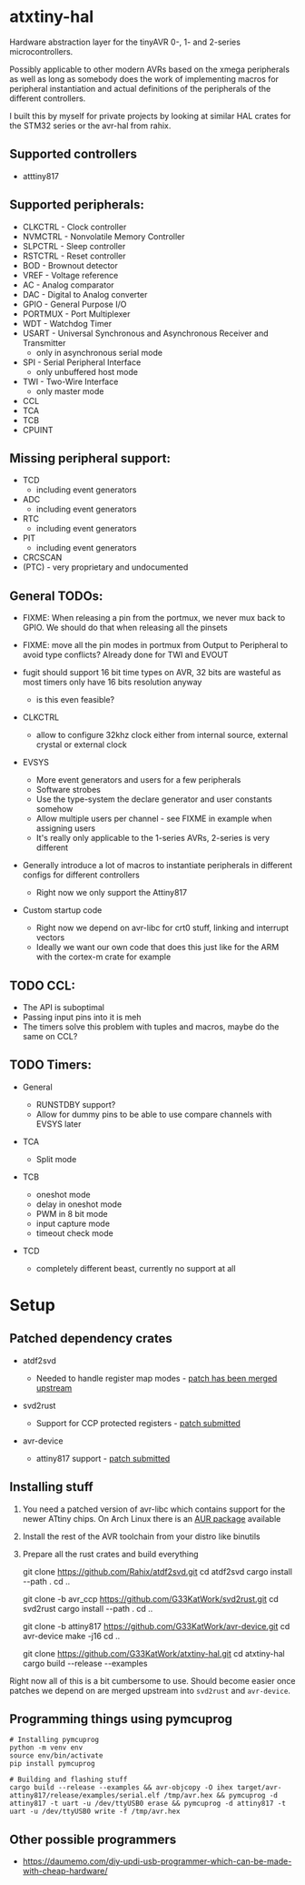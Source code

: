 atxtiny-hal
===========

Hardware abstraction layer for the tinyAVR 0-, 1- and 2-series microcontrollers.

Possibly applicable to other modern AVRs based on the xmega peripherals as well as long as somebody does the work of implementing macros for peripheral instantiation and actual definitions of the peripherals of the different controllers.

I built this by myself for private projects by looking at similar HAL crates for the STM32 series or the avr-hal from rahix.

## Supported controllers

* atttiny817

## Supported peripherals:

* CLKCTRL - Clock controller
* NVMCTRL - Nonvolatile Memory Controller
* SLPCTRL - Sleep controller
* RSTCTRL - Reset controller
* BOD - Brownout detector
* VREF - Voltage reference
* AC - Analog comparator
* DAC - Digital to Analog converter
* GPIO - General Purpose I/O
* PORTMUX - Port Multiplexer
* WDT - Watchdog Timer
* USART - Universal Synchronous and Asynchronous Receiver and Transmitter
    * only in asynchronous serial mode
* SPI - Serial Peripheral Interface
    * only unbuffered host mode
* TWI - Two-Wire Interface
    * only master mode
* CCL
* TCA
* TCB
* CPUINT

## Missing peripheral support:

* TCD
    * including event generators
* ADC
    * including event generators
* RTC
    * including event generators
* PIT
    * including event generators
* CRCSCAN
* (PTC) - very proprietary and undocumented

## General TODOs:

* FIXME: When releasing a pin from the portmux, we never mux back to GPIO. We should do that when releasing all the pinsets

* FIXME: move all the pin modes in portmux from Output<Sateless> to Peripheral<PERI> to avoid type conflicts? Already done for TWI and EVOUT

* fugit should support 16 bit time types on AVR, 32 bits are wasteful as most timers only have 16 bits resolution anyway
    * is this even feasible?

* CLKCTRL
    * allow to configure 32khz clock either from internal source, external crystal or external clock

* EVSYS
    * More event generators and users for a few peripherals
    * Software strobes
    * Use the type-system the declare generator and user constants somehow
    * Allow multiple users per channel - see FIXME in example when assigning users
    * It's really only applicable to the 1-series AVRs, 2-series is very different

* Generally introduce a lot of macros to instantiate peripherals in different configs for different controllers
    * Right now we only support the Attiny817

* Custom startup code
    * Right now we depend on avr-libc for crt0 stuff, linking and interrupt vectors
    * Ideally we want our own code that does this just like for the ARM with the cortex-m crate for example

## TODO CCL:

* The API is suboptimal
* Passing input pins into it is meh
* The timers solve this problem with tuples and macros, maybe do the same on CCL?

## TODO Timers:

* General
    * RUNSTDBY support?
    * Allow for dummy pins to be able to use compare channels with EVSYS later

* TCA
    * Split mode

* TCB
    * oneshot mode
    * delay in oneshot mode
    * PWM in 8 bit mode
    * input capture mode
    * timeout check mode

* TCD
    * completely different beast, currently no support at all


# Setup

## Patched dependency crates

* atdf2svd
  * Needed to handle register map modes - [patch has been merged upstream](https://github.com/Rahix/atdf2svd/pull/48)

* svd2rust
  * Support for CCP protected registers - [patch submitted](https://github.com/rust-embedded/svd2rust/pull/784)

* avr-device
  * attiny817 support - [patch submitted](https://github.com/Rahix/avr-device/pull/144)

## Installing stuff

1. You need a patched version of avr-libc which contains support for the newer ATtiny chips. On Arch Linux there is an [AUR package](https://aur.archlinux.org/packages/avr-libc-avrxmega3-svn) available

2. Install the rest of the AVR toolchain from your distro like binutils

3. Prepare all the rust crates and build everything

    git clone https://github.com/Rahix/atdf2svd.git
    cd atdf2svd
    cargo install --path .
    cd ..

    git clone -b avr_ccp https://github.com/G33KatWork/svd2rust.git
    cd svd2rust
    cargo install --path .
    cd ..

    git clone -b attiny817 https://github.com/G33KatWork/avr-device.git
    cd avr-device
    make -j16
    cd ..

    git clone https://github.com/G33KatWork/atxtiny-hal.git
    cd atxtiny-hal
    cargo build --release --examples

Right now all of this is a bit cumbersome to use. Should become easier once patches we depend on are merged upstream into `svd2rust` and `avr-device`.

## Programming things using pymcuprog

    # Installing pymcuprog
    python -m venv env
    source env/bin/activate
    pip install pymcuprog

    # Building and flashing stuff
    cargo build --release --examples && avr-objcopy -O ihex target/avr-attiny817/release/examples/serial.elf /tmp/avr.hex && pymcuprog -d attiny817 -t uart -u /dev/ttyUSB0 erase && pymcuprog -d attiny817 -t uart -u /dev/ttyUSB0 write -f /tmp/avr.hex

## Other possible programmers

* https://daumemo.com/diy-updi-usb-programmer-which-can-be-made-with-cheap-hardware/
